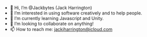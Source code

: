- 🙏 Hi, I’m @Jackbytes (Jack Harrington)
- 👀 I’m interested in using software creatively and to help people.
- 🌱 I’m currently learning Javascript and Unity.
- 💞️ I’m looking to collaborate on anything!
- 📫 How to reach me: jackjharrington@icloud.com

<!---
Jackbytes/Jackbytes is a ✨ special ✨ repository because its `README.md` (this file) appears on your GitHub profile.
You can click the Preview link to take a look at your changes.
--->
